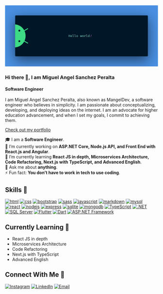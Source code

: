 ![Front end developer](https://github.com/Daniels-not/Daniels-not/blob/main/banner.png)

### Hi there 👋, I am Miguel Angel Sanchez Peralta  
#### Software Engineer

I am Miguel Angel Sanchez Peralta, also known as MangelDev, a software engineer who believes in simplicity. I am passionate about conceptualizing, developing, and deploying ideas on the internet. I am an advocate for higher education advancement, and when I set my goals, I commit to achieving them.

[Check out my portfolio](#)

🎓 I am a **Software Engineer**.  
🔭 I’m currently working on **ASP.NET Core, Node.js API, and Front End with React.js and Angular**.  
🌱 I’m currently learning **React JS in depth, Microservices Architecture, Code Refactoring, Next.js with TypeScript, and Advanced English**.  
💬 Ask me about **anything**.  
⚡ Fun fact: **You don’t have to work in tech to use coding**.  

## Skills 🚀

[<img src='https://img.shields.io/badge/HTML5-E34F26?style=for-the-badge&logo=html5&logoColor=white' alt='html' height='40'>]() [<img src='https://img.shields.io/badge/CSS3-1572B6?style=for-the-badge&logo=css3&logoColor=white' alt='css' height='40'>]() [<img src='https://img.shields.io/badge/Bootstrap-563D7C?style=for-the-badge&logo=bootstrap&logoColor=white' alt='bootstrap' height='40'>]() [<img src='https://img.shields.io/badge/Sass-CC6699?style=for-the-badge&logo=sass&logoColor=white' alt='sass' height='40'>]() [<img src='https://img.shields.io/badge/JavaScript-F7DF1E?style=for-the-badge&logo=javascript&logoColor=black' alt='javascript' height='40'>]() [<img src='https://img.shields.io/badge/Markdown-000000?style=for-the-badge&logo=markdown&logoColor=white' alt='markdown' height='40'>]() [<img src='https://img.shields.io/badge/MySQL-00000F?style=for-the-badge&logo=mysql&logoColor=white' alt='mysql' height='40'>]() [<img src='https://img.shields.io/badge/React-20232A?style=for-the-badge&logo=react&logoColor=61DAFB' alt='react' height='40'>]() [<img src='https://img.shields.io/badge/Node.js-43853D?style=for-the-badge&logo=node.js&logoColor=white' alt='nodejs' height='40'>]() [<img src='https://img.shields.io/badge/Express.js-404D59?style=for-the-badge' alt='express' height='40'>]() [<img src='https://img.shields.io/badge/SQLite-07405E?style=for-the-badge&logo=sqlite&logoColor=white' alt='sqlite' height='40'>]() [<img src='https://img.shields.io/badge/MongoDB-4EA94B?style=for-the-badge&logo=mongodb&logoColor=white' alt='mongodb' height='40'>]() [<img src='https://img.shields.io/badge/TypeScript-007ACC?style=for-the-badge&logo=typescript&logoColor=white' alt='TypeScript' height='40'>]() [<img src='https://img.shields.io/badge/.NET-5C2D91?style=for-the-badge&logo=.net&logoColor=white' alt='.NET' height='40'>]() [<img src="https://img.shields.io/badge/SQL%20Server-CC2927?style=for-the-badge&logo=Microsoft%20SQL%20Server&logoColor=white" alt="SQL Server" height='40'>]() [<img src='https://img.shields.io/badge/Flutter-02569B?style=for-the-badge&logo=flutter&logoColor=white' alt='Flutter' height='40'>]() [<img src='https://img.shields.io/badge/Dart-0175C2?style=for-the-badge&logo=dart&logoColor=white' alt='Dart' height='40'>]() [<img src="https://img.shields.io/badge/ASP.NET%20Framework-512BD4?style=for-the-badge&logo=dot-net&logoColor=white" alt="ASP.NET Framework" height='40'>]() 

## Currently Learning 📖

- React JS in depth  
- Microservices Architecture  
- Code Refactoring  
- Next.js with TypeScript  
- Advanced English  

## Connect With Me 📱

[<img src='https://img.shields.io/badge/Instagram-E4405F?style=for-the-badge&logo=instagram&logoColor=white' alt='Instagram' height='40'>](https://www.instagram.com/mangeldarks/) 
[<img src='https://img.shields.io/badge/LinkedIn-0077B5?style=for-the-badge&logo=linkedin&logoColor=white' alt='LinkedIn' height='40'>](https://www.linkedin.com/in/miguel-angel-sanchez-peralta-bb3941159/) 
[<img src='https://img.shields.io/badge/Email-D14836?style=for-the-badge&logo=gmail&logoColor=white' alt='Email' height='40'>](mailto:yacalos_@hotmail.com)


